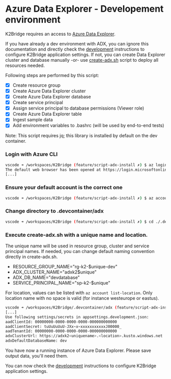 # Azure Data Explorer - Developement environment

K2Bridge requires an access to [Azure Data Explorer](https://azure.microsoft.com/en-us/services/data-explorer/).

If you have already a dev environment with ADX, you can ignore this documentation and directly check the [development](./development.md) instructions to configure K2Bridge application settings.
If not, you can create Data Explorer cluster and database manually -or- use [create-adx.sh](./adx/create-adx.sh) script to deploy all resources needed.

Following steps are performed by this script: 

- [x] Create resource group
- [x] Create Azure Data Explorer cluster
- [x] Create Azure Data Explorer database
- [x] Create service principal
- [x] Assign service principal to database permissions (Viewer role)
- [x] Create Azure Data Explorer table
- [x] Ingest sample data
- [x] Add environment variables to .bashrc (will be used by end-to-end tests)

Note: This script requires jq; this library is installed by default on the dev container. 

### Login with Azure CLI
```bash
vscode ➜ /workspaces/K2Bridge (feature/script-adx-install ✗) $ az login
The default web browser has been opened at https://login.microsoftonline.com/organizations/oauth2/v2.0/authorize. Please continue the login in the web browser. If no web browser is available or if the web browser fails to open, use device code flow with `az login --use-device-code`.
[...]
```

### Ensure your default account is the correct one
```bash
vscode ➜ /workspaces/K2Bridge (feature/script-adx-install ✗) $ az account show
```

### Change directory to .devcontainer/adx
```bash
vscode ➜ /workspaces/K2Bridge (feature/script-adx-install ✗) $ cd ./.devcontainer/adx
```

### Execute create-adx.sh with a unique name and location.
The unique name will be used in resource group, cluster and service principal names. If needed, you can change default naming convention directly in create-adx.sh.

- RESOURCE_GROUP_NAME="rg-k2-$unique-dev"
- ADX_CLUSTER_NAME="adxk2$unique"
- ADX_DB_NAME="devdatabase"
- SERVICE_PRINCIPAL_NAME="sp-k2-$unique"

For location, values can be listed with `az account list-location`. Only location name with no space is valid (for instance westeurope or eastus). 

```bash
vscode ➜ /workspaces/K2Bridge/.devcontainer/adx (feature/script-adx-install ✗) $ bash create-adx.sh -u <uniquename> -l <location>
[...]
Use following settings/secrets in appsettings.development.json:
aadClientId: 00000000-0000-0000-0000-000000000000
aadClientSecret: tuUuUuUuU-JXx~x~xxxxxxxxxxxJ00000_
aadTenantId: 00000000-0000-0000-0000-000000000000
adxClusterUrl: https://adxk2<uniquename>.<location>.kusto.windows.net
adxDefaultDatabaseName: dev
```

You have now a running instance of Azure Data Explorer. Please save output data, you'll need them.

You can now check the [development](./development.md) instructions to configure K2Bridge application settings.